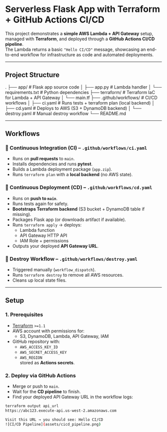 # Serverless Flask App with Terraform + GitHub Actions CI/CD

This project demonstrates a **simple AWS Lambda + API Gateway** setup, managed with **Terraform**, and deployed through a **GitHub Actions CI/CD pipeline**.  
The Lambda returns a basic `"Hello CI/CD"` message, showcasing an end-to-end workflow for infrastructure as code and automated deployments.

---

##  Project Structure
.
├── app/ # Flask app source code
│ ├── app.py # Lambda handler
│ └── requirements.txt # Python dependencies
├── terraform/ # Terraform IaC for Lambda + API Gateway
│ └── main.tf
├── .github/workflows/ # CI/CD workflows
│ ├── ci.yaml # Runs tests + terraform plan (local backend)
│ ├── cd.yaml # Deploys to AWS (S3 + DynamoDB backend)
│ └── destroy.yaml # Manual destroy workflow
└── README.md


---

## Workflows

### 🔹 Continuous Integration (CI) – `.github/workflows/ci.yaml`
- Runs on **pull requests** to `main`.
- Installs dependencies and runs **pytest**.
- Builds a Lambda deployment package (`app.zip`).
- Runs `terraform plan` with a **local backend** (no AWS state).

### 🔹 Continuous Deployment (CD) – `.github/workflows/cd.yaml`
- Runs on **push to `main`**.
- Runs tests again for safety.
- **Bootstraps Terraform backend** (S3 bucket + DynamoDB table if missing).
- Packages Flask app (or downloads artifact if available).
- Runs `terraform apply` → deploys:
  - Lambda function
  - API Gateway HTTP API
  - IAM Role + permissions
- Outputs your deployed **API Gateway URL**.

### 🔹 Destroy Workflow – `.github/workflows/destroy.yaml`
- Triggered manually (`workflow_dispatch`).
- Runs `terraform destroy` to remove all AWS resources.
- Cleans up local state files.

---

## Setup

### 1. Prerequisites
- [Terraform](https://developer.hashicorp.com/terraform/downloads) `>=1.1`
- AWS account with permissions for:
  - S3, DynamoDB, Lambda, API Gateway, IAM
- GitHub repository with:
  - `AWS_ACCESS_KEY_ID`
  - `AWS_SECRET_ACCESS_KEY`
  - `AWS_REGION`  
  stored as **Actions secrets**.

### 2. Deploy via GitHub Actions
- Merge or push to `main`.
- Wait for the **CD pipeline** to finish.
- Find your deployed API Gateway URL in the workflow logs:

```bash
terraform output api_url
https://abc123.execute-api.us-west-2.amazonaws.com

Visit this URL → you should see: Hello CI/CD
![CI/CD Pipeline](assets/cicd_pipeline.png)
